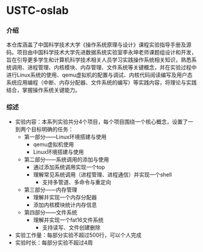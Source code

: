 # USTC-oslab


### 介绍

本仓库涵盖了中国科学技术大学《操作系统原理与设计》课程实验指导手册及源码。项目由中国科学技术大学先进数据系统实验室李永坤老师课题组设计和开发，旨在引导更多学生和计算机科学技术相关人员学习实践操作系统相关知识，熟悉系统调用、进程管理、内核模块、内存管理、文件系统等关键概念，并在实验过程中进行Linux系统的使用、qemu虚拟机的配置与调试、内核代码阅读编写及用户态系统应用编程（中断、内存分配器、文件系统的编写）等实践内容，将理论与实践结合，掌握操作系统关键能力。

### 综述

* 实验内容：本系列实验共分4个项目，每个项目围绕一个核心概念，设置了一到两个目标明确的任务：
  * 第一部分——Linux环境搭建与使用
    * qemu虚拟机使用
    * Linux环境搭建与使用
  * 第二部分——系统调用的添加与使用
    * 通过添加系统调用实现一个top
    * 理解常见系统调用（进程管理、进程通信）并实现一个shell
      * 支持多管道、多命令与重定向
  * 第三部分——内存管理
    * 理解并实现一个内存分配器
    * 添加内核模块统计内存信息
  * 第四部分——文件系统
    * 理解并实现一个fat16文件系统
      * 支持读写、文件创建删除
* 实验工作量：每部分实验不超过500行，可以个人完成
* 实验时长：每部分实验不超过4周
